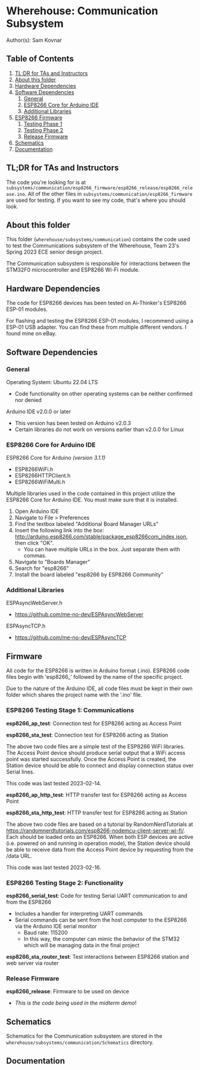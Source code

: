 # Wherehouse: Communication Subsystem

Author(s): Sam Kovnar

## Table of Contents

1. [TL;DR for TAs and Instructors](#tldr)
2. [About this folder](#about)
3. [Hardware Dependencies](#hardware)
4. [Software Dependencies](#software)
    1. [General](#sw_general)
    2. [ESP8266 Core for Arduino IDE](#esp8266core)
    3. [Additional Libraries](#sw_libraries)
5. [ESP8266 Firmware](#esp_firmware)
    1. [Testing Phase 1](#esp_fw_t1)
    2. [Testing Phase 2](#esp_fw_t2)
    3. [Release Firmware](#esp_fw_release)
6. [Schematics](#schematics)
7. [Documentation](#documentation)

## TL;DR for TAs and Instructors <a name="tldr"></a>

The code you're looking for is at `subsystems/communication/esp8266_firmware/esp8266_release/esp8266_release.ino`. All of the other files in `subsystems/communication/esp8266_firmware` are used for testing. If you want to see my code, that's where you should look.

## About this folder <a name="about"></a>

This folder (`wherehouse/subsystems/communication`) contains the code used to test the Communications
subsystem of the Wherehouse, Team 23's Spring 2023 ECE senior design
project.

The Communication subsystem is responsible for interactions between the STM32F0 
microcontroller and ESP8266 Wi-Fi module.

## Hardware Dependencies <a name="hardware"></a>

The code for ESP8266 devices has been tested on Ai-Thinker's ESP8266 ESP-01 modules.

For flashing and testing the ESP8266 ESP-01 modules, I recommend using a ESP-01 USB
adapter. You can find these from multiple different vendors. I found mine on eBay.

## Software Dependencies <a name="software"></a>

### General <a name="sw_general"></a>

Operating System: Ubuntu 22.04 LTS
- Code functionality on other operating systems can be neither confirmed nor denied

Arduino IDE v2.0.0 or later
- This version has been tested on Arduino v2.0.3
- Certain libraries do not work on versions earlier than v2.0.0 for Linux

### ESP8266 Core for Arduino IDE <a name="esp8266core"></a>

ESP8266 Core for Arduino *(version 3.1.1)*
- ESP8266WiFi.h
- ESP8266HTTPClient.h
- ESP8266WiFiMulti.h

Multiple libraries used in the code contained in this project utilize the ESP8266
Core for Arduino IDE. You must make sure that it is installed.

1.  Open Arduino IDE
2.  Navigate to File > Preferences
3.  Find the textbox labeled "Additional Board Manager URLs"
4.  Insert the following link into the box: http://arduino.esp8266.com/stable/package_esp8266com_index.json, then click "OK".
    - You can have multiple URLs in the box. Just separate them with commas.
5.  Navigate to "Boards Manager"
6.  Search for "esp8266"
7.  Install the board labeled "esp8266 by ESP8266 Community"

### Additional Libraries <a name="sw_libraries"></a>

ESPAsyncWebServer.h
- https://github.com/me-no-dev/ESPAsyncWebServer

ESPAsyncTCP.h
- https://github.com/me-no-dev/ESPAsyncTCP

## Firmware <a name="esp_firmware"></a>

All code for the ESP8266 is written in Arduino format (.ino).
ESP8266 code files begin with 'esp8266_' followed by the name of the
specific project.

Due to the nature of the Arduino IDE, all code files must be kept in
their own folder which shares the project name with the '.ino' file.

### ESP8266 Testing Stage 1: Communications <a name="esp_fw_t1"></a>

**esp8266_ap_test**: Connection test for ESP8266 acting as Access Point

**esp8266_sta_test**: Connection test for ESP8266 acting as Station

The above two code files are a simple test of the ESP8266 WiFi libraries.
The Access Point device should produce serial output that a WiFi access point
was started successfully. Once the Access Point is created, the Station device
should be able to connect and display connection status over Serial lines.

This code was last tested 2023-02-14.

**esp8266_ap_http_test**: HTTP transfer test for ESP8266 acting as Access Point

**esp8266_sta_http_test**: HTTP transfer test for ESP8266 acting as Station

The above two code files are based on a tutorial by RandomNerdTutorials
at https://randomnerdtutorials.com/esp8266-nodemcu-client-server-wi-fi/.
Each should be loaded onto an ESP8266. When both ESP devices are active
(i.e. powered on and running in operation mode), the Station device should
be able to receive data from the Access Point device by requesting from
the /data URL.

This code was last tested 2023-02-16.

### ESP8266 Testing Stage 2: Functionality <a name="esp_fw_t2"></a>

**esp8266_serial_test**: Code for testing Serial UART communication to and from the ESP8266
- Includes a handler for interpreting UART commands
- Serial commands can be sent from the host computer to the ESP8266 via
the Arduino IDE serial monitor
  - Baud rate: 115200
  - In this way, the computer can mimic the behavior of the STM32 which will be
    managing data in the final project
    
**esp8266_sta_router_test**: Test interactions between ESP8266 station and web server via router

### Release Firmware <a name="esp_fw_release"></a>

**esp8266_release**: Firmware to be used on device
- *This is the code being used in the midterm demo*!

## Schematics <a name="schematics"></a>

Schematics for the Communication subsystem are stored in the 
`wherehouse/subsystems/communication/Schematics` directory.

## Documentation <a name="documentation"></a>



